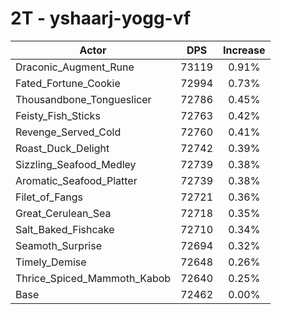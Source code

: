 # 2T - yshaarj-yogg-vf
| Actor | DPS | Increase |
|---|:---:|:---:|
|Draconic_Augment_Rune|73119|0.91%|
|Fated_Fortune_Cookie|72994|0.73%|
|Thousandbone_Tongueslicer|72786|0.45%|
|Feisty_Fish_Sticks|72763|0.42%|
|Revenge_Served_Cold|72760|0.41%|
|Roast_Duck_Delight|72742|0.39%|
|Sizzling_Seafood_Medley|72739|0.38%|
|Aromatic_Seafood_Platter|72739|0.38%|
|Filet_of_Fangs|72721|0.36%|
|Great_Cerulean_Sea|72718|0.35%|
|Salt_Baked_Fishcake|72710|0.34%|
|Seamoth_Surprise|72694|0.32%|
|Timely_Demise|72648|0.26%|
|Thrice_Spiced_Mammoth_Kabob|72640|0.25%|
|Base|72462|0.00%|
